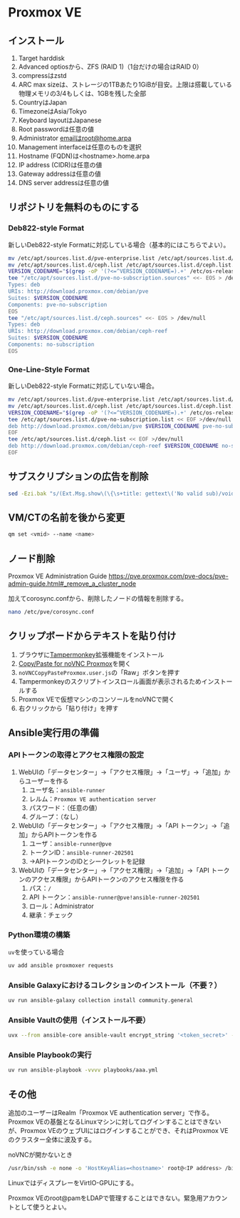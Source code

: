 # Proxmox VE
## インストール
1. Target harddisk
1. Advanced optiosから、ZFS (RAID 1)（1台だけの場合はRAID 0）
1. compressはzstd
1. ARC max sizeは、ストレージの1TBあたり1GiBが目安。上限は搭載している物理メモリの3/4もしくは、1GBを残した全部
1. CountryはJapan
1. TimezoneはAsia/Tokyo
1. Keyboard layoutはJapanese
1. Root passwordは任意の値
1. Administrator emailはroot@home.arpa
1. Management interfaceは任意のものを選択
1. Hostname (FQDN)は\<hostname\>.home.arpa
1. IP address (CIDR)は任意の値
1. Gateway addressは任意の値
1. DNS server addressは任意の値

## リポジトリを無料のものにする
### Deb822-style Format
新しいDeb822-style Formatに対応している場合（基本的にはこちらでよい）。
```sh
mv /etc/apt/sources.list.d/pve-enterprise.list /etc/apt/sources.list.d/pve-enterprise.list.bak &&
mv /etc/apt/sources.list.d/ceph.list /etc/apt/sources.list.d/ceph.list.bak &&
VERSION_CODENAME="$(grep -oP '(?<=^VERSION_CODENAME=).+' /etc/os-release | tr -d '\"')" &&
tee "/etc/apt/sources.list.d/pve-no-subscription.sources" <<- EOS > /dev/null &&
Types: deb
URIs: http://download.proxmox.com/debian/pve
Suites: $VERSION_CODENAME
Components: pve-no-subscription
EOS
tee "/etc/apt/sources.list.d/ceph.sources" <<- EOS > /dev/null
Types: deb
URIs: http://download.proxmox.com/debian/ceph-reef
Suites: $VERSION_CODENAME
Components: no-subscription
EOS
```

### One-Line-Style Format
新しいDeb822-style Formatに対応していない場合。
```sh
mv /etc/apt/sources.list.d/pve-enterprise.list /etc/apt/sources.list.d/pve-enterprise.list.bak &&
mv /etc/apt/sources.list.d/ceph.list /etc/apt/sources.list.d/ceph.list.bak &&
VERSION_CODENAME="$(grep -oP '(?<=^VERSION_CODENAME=).+' /etc/os-release | tr -d '\"')" &&
tee /etc/apt/sources.list.d/pve-no-subscription.list << EOF >/dev/null &&
deb http://download.proxmox.com/debian/pve $VERSION_CODENAME pve-no-subscription
EOF
tee /etc/apt/sources.list.d/ceph.list << EOF >/dev/null
deb http://download.proxmox.com/debian/ceph-reef $VERSION_CODENAME no-subscription
EOF
```

## サブスクリプションの広告を削除
```sh
sed -Ezi.bak "s/(Ext.Msg.show\(\{\s+title: gettext\('No valid sub)/void\(\{ \/\/\1/g" /usr/share/javascript/proxmox-widget-toolkit/proxmoxlib.js && systemctl restart pveproxy.service
```

## VM/CTの名前を後から変更
```sh
qm set <vmid> --name <name>
```

## ノード削除
Proxmox VE Administration Guide
https://pve.proxmox.com/pve-docs/pve-admin-guide.html#_remove_a_cluster_node

加えてcorosync.confから、削除したノードの情報を削除する。
```sh
nano /etc/pve/corosync.conf
```

## クリップボードからテキストを貼り付け
1. ブラウザに[Tampermonkey](https://www.tampermonkey.net/)拡張機能をインストール
1. [Copy/Paste for noVNC Proxmox](https://gist.github.com/amunchet/4cfaf0274f3d238946f9f8f94fa9ee02)を開く
1. `noVNCCopyPasteProxmox.user.js`の「Raw」ボタンを押す
1. Tampermonkeyのスクリプトインスロール画面が表示されるためインストールする
1. Proxmox VEで仮想マシンのコンソールをnoVNCで開く
1. 右クリックから「貼り付け」を押す

## Ansible実行用の準備
### APIトークンの取得とアクセス権限の設定
1. WebUIの「データセンター」→「アクセス権限」→「ユーザ」→「追加」からユーザーを作る
    1. ユーザ名：`ansible-runner`
    1. レルム：`Proxmox VE authentication server`
    1. パスワード：（任意の値）
    1. グループ：（なし）
1. WebUIの「データセンター」→「アクセス権限」→「API トークン」→「追加」からAPIトークンを作る
    1. ユーザ：`ansible-runner@pve`
    1. トークンID：`ansible-runner-202501`
    1. →APIトークンのIDとシークレットを記録
1. WebUIの「データセンター」→「アクセス権限」→「追加」→「API トークンのアクセス権限」からAPIトークンのアクセス権限を作る
    1. パス：`/`
    1. API トークン：`ansible-runner@pve!ansible-runner-202501`
    1. ロール：Administrator
    1. 継承：チェック

### Python環境の構築
`uv`を使っている場合
```sh
uv add ansible proxmoxer requests
```

### Ansible Galaxyにおけるコレクションのインストール（不要？）
```sh
uv run ansible-galaxy collection install community.general
```

### Ansible Vaultの使用（インストール不要）
```sh
uvx --from ansible-core ansible-vault encrypt_string '<token_secret>' --name 'pve_token_secret'
```

### Ansible Playbookの実行
```sh
uv run ansible-playbook -vvvv playbooks/aaa.yml
```

## その他
追加のユーザーはRealm「Proxmox VE authentication server」で作る。Proxmox VEの基盤となるLinuxマシンに対してログインすることはできないが、Proxmox VEのウェブUIにはログインすることができ、それはProxmox VEのクラスター全体に波及する。

noVNCが開かないとき
```sh
/usr/bin/ssh -e none -o 'HostKeyAlias=<hostname>' root@<IP address> /bin/true
```

LinuxではディスプレーをVirtIO-GPUにする。

Proxmox VEのroot@pamをLDAPで管理することはできない。緊急用アカウントとして使うとよい。
